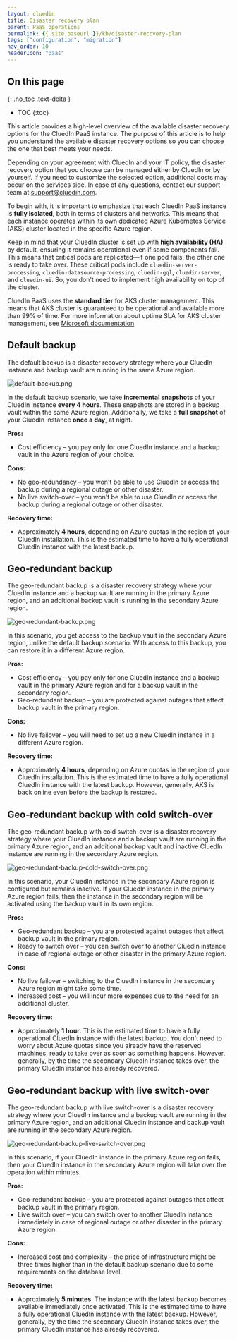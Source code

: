 ```yaml
---
layout: cluedin
title: Disaster recovery plan
parent: PaaS operations
permalink: {{ site.baseurl }}/kb/disaster-recovery-plan
tags: ["configuration", "migration"]
nav_order: 10
headerIcon: "paas"
---
```

## On this page
{: .no_toc .text-delta }
- TOC
{:toc}

This article provides a high-level overview of the available disaster recovery options for the CluedIn PaaS instance. The purpose of this article is to help you understand the available disaster recovery options so you can choose the one that best meets your needs.

Depending on your agreement with CluedIn and your IT policy, the disaster recovery option that you choose can be managed either by CluedIn or by yourself. If you need to customize the selected option, additional costs may occur on the services side. In case of any questions, contact our support team at <a href="mailto:support@cluedin.com">support@cluedin.com</a>.

To begin with, it is important to emphasize that each CluedIn PaaS instance is **fully isolated**, both in terms of clusters and networks. This means that each instance operates within its own dedicated Azure Kubernetes Service (AKS) cluster located in the specific Azure region.

Keep in mind that your CluedIn cluster is set up with **high availability (HA)** by default, ensuring it remains operational even if some components fail. This means that critical pods are replicated—if one pod fails, the other one is ready to take over. These critical pods include `cluedin-server-processing`, `cluedin-datasource-processing`, `cluedin-gql`, `cluedin-server`, and `cluedin-ui`. So, you don't need to implement high availability on top of the cluster.

CluedIn PaaS uses the **standard tier** for AKS cluster management. This means that AKS cluster is guaranteed to be operational and available more than 99% of time. For more information about uptime SLA for AKS cluster management, see [Microsoft documentation](https://learn.microsoft.com/en-us/azure/aks/free-standard-pricing-tiers).

## Default backup

The default backup is a disaster recovery strategy where your CluedIn instance and backup vault are running in the same Azure region.

![default-backup.png](../../assets/images/paas-operations/default-backup.png)

In the default backup scenario, we take **incremental snapshots** of your CluedIn instance **every 4 hours**. These snapshots are stored in a backup vault within the same Azure region. Additionally, we take a **full snapshot** of your CluedIn instance **once a day**, at night.

**Pros:**

- Cost efficiency – you pay only for one CluedIn instance and a backup vault in the Azure region of your choice.

**Cons:**

- No geo-redundancy – you won't be able to use CluedIn or access the backup during a regional outage or other disaster.
- No live switch-over – you won't be able to use CluedIn or access the backup during a regional outage or other disaster.

**Recovery time:**

- Approximately **4 hours**, depending on Azure quotas in the region of your CluedIn installation. This is the estimated time to have a fully operational CluedIn instance with the latest backup.

## Geo-redundant backup

The geo-redundant backup is a disaster recovery strategy where your CluedIn instance and a backup vault are running in the primary Azure region, and an additional backup vault is running in the secondary Azure region.

![geo-redundant-backup.png](../../assets/images/paas-operations/geo-redundant-backup.png)

In this scenario, you get access to the backup vault in the secondary Azure region, unlike the default backup scenario. With access to this backup, you can restore it in a different Azure region.

**Pros:**

- Cost efficiency – you pay only for one CluedIn instance and a backup vault in the primary Azure region and for a backup vault in the secondary region.
- Geo-redundant backup – you are protected against outages that affect backup vault in the primary region.

**Cons:**

- No live failover – you will need to set up a new CluedIn instance in a different Azure region.

**Recovery time:**

- Approximately **4 hours**, depending on Azure quotas in the region of your CluedIn installation. This is the estimated time to have a fully operational CluedIn instance with the latest backup. However, generally, AKS is back online even before the backup is restored.

## Geo-redundant backup with cold switch-over

The geo-redundant backup with cold switch-over is a disaster recovery strategy where your CluedIn instance and a backup vault are running in the primary Azure region, and an additional backup vault and inactive CluedIn instance are running in the secondary Azure region.

![geo-redundant-backup-cold-switch-over.png](../../assets/images/paas-operations/geo-redundant-backup-cold-switch-over.png)

In this scenario, your CluedIn instance in the secondary Azure region is configured but remains inactive. If your CluedIn instance in the primary Azure region fails, then the instance in the secondary region will be activated using the backup vault in its own region.

**Pros:**

- Geo-redundant backup – you are protected against outages that affect backup vault in the primary region.
- Ready to switch over – you can switch over to another CluedIn instance in case of regional outage or other disaster in the primary Azure region.

**Cons:**

- No live failover – switching to the CluedIn instance in the secondary Azure region might take some time. 
- Increased cost – you will incur more expenses due to the need for an additional cluster.

**Recovery time:**

- Approximately **1 hour**. This is the estimated time to have a fully operational CluedIn instance with the latest backup. You don't need to worry about Azure quotas since you already have the reserved machines, ready to take over as soon as something happens. However, generally, by the time the secondary CluedIn instance takes over, the primary CluedIn instance has already recovered.

## Geo-redundant backup with live switch-over

The geo-redundant backup with live switch-over is a disaster recovery strategy where your CluedIn instance and a backup vault are running in the primary Azure region, and an additional CluedIn instance and backup vault are running in the secondary Azure region.

![geo-redundant-backup-live-switch-over.png](../../assets/images/paas-operations/geo-redundant-backup-live-switch-over.png)

In this scenario, if your CluedIn instance in the primary Azure region fails, then your CluedIn instance in the secondary Azure region will take over the operation within minutes.

**Pros:**

- Geo-redundant backup – you are protected against outages that affect backup vault in the primary region.
- Live switch over – you can switch over to another CluedIn instance immediately in case of regional outage or other disaster in the primary Azure region.

**Cons:**

- Increased cost and complexity – the price of infrastructure might be three times higher than in the default backup scenario due to some requirements on the database level.

**Recovery time:**

- Approximately **5 minutes**. The instance with the latest backup becomes available immediately once activated. This is the estimated time to have a fully operational CluedIn instance with the latest backup. However, generally, by the time the secondary CluedIn instance takes over, the primary CluedIn instance has already recovered.